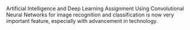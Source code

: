 Artificial Intelligence and Deep Learning Assignment Using Convolutional Neural Networks for image recognition and classification is now very important feature, especially with advancement in technology.
